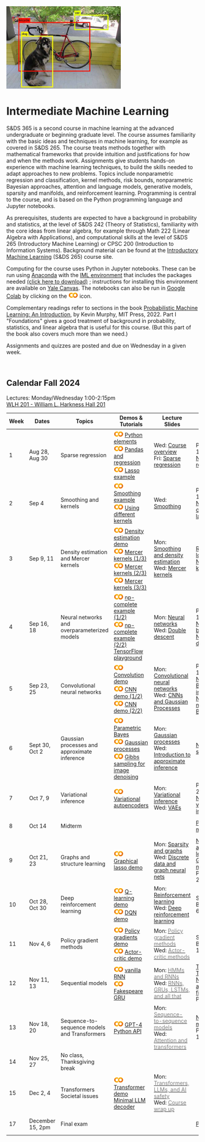 <head>
  <title> Intermediate Machine Learning </title>
  <link rel="stylesheet" href="theme/css/main.css" />
  <link rel="shortcut icon" type="image/x-icon" href="favicon.ico?">
</head>


<img src="./dog-car-bike-labeled.png" width="300" align="bottom">

<!--
DALL-E's description of its work: 
A black and white image of a Rube Goldberg machine, 
intricately designed to take on the form of a human brain. 
The mechanical elements are arranged to emulate 
the brain's hemispheres and neural pathways.
-->
<br>

Intermediate Machine Learning
===============================

S&DS 365 is a second course in machine learning at the advanced undergraduate or beginning graduate level. The course assumes familiarity with the basic ideas and techniques in machine learning, for example as covered in S&DS 265. The course treats methods together with mathematical frameworks that provide intuition and justifications for how and when the methods work. Assignments give students hands-on experience with machine learning techniques, to build the skills needed to adapt approaches to new problems. Topics include nonparametric regression and classification, kernel methods, risk bounds, nonparametric Bayesian approaches, attention and language models, generative models, sparsity and manifolds, and reinforcement learning. Programming is central to the course, and is based on the Python programming language and Jupyter notebooks.

As prerequisites, students are expected to have a background in probability and statistics, at the level of S&DS 242 (Theory of Statistics), familiarity with the core ideas from linear algebra, for example through Math 222 (Linear Algebra with Applications), and computational skills at the level of S&DS 265 (Introductory Machine Learning) or CPSC 200 (Introduction to Information Systems). Background material can be found at the
[Introductory Machine Learning](http://introml.ydata123.org) (S&DS 265) course site.


Computing for the course uses Python in Jupyter notebooks. These can be run using [Anaconda](https://www.anaconda.com/products/individual) with the [IML environment](https://raw.githubusercontent.com/YData123/sds365-fa22/main/env/IML_env.yml) that includes the packages needed <a href="https://raw.githubusercontent.com/YData123/sds365-fa22/main/env/IML_env.zip" download>(click here to download)</a>
; instructions for installing this environment are available on [Yale Canvas](https://canvas.yale.edu).  The notebooks can also be run in [Google Colab](https://colab.research.google.com) by clicking on the [<img width="25" src="colab.svg">](https://colab.research.google.com) icon.

Complementary readings refer to sections in the book [Probabilistic Machine Learning: An Introduction](https://probml.github.io/pml-book/book1.html), by Kevin Murphy, MIT Press, 2022. Part I "Foundations" gives a good treatment of background in probability, statistics, and linear algebra that is useful for this course. (But this part of the book also covers much more than we need.)

Assignments and quizzes are posted and due on Wednesday in a given week.

<br>

Calendar Fall 2024
---
Lectures: Monday/Wednesday 1:00-2:15pm
<br>
[WLH 201 - William L. Harkness Hall 201](https://map.yale.edu/?id=1910#!m/560127?s)

Week | Dates |  Topics | Demos & Tutorials |  Lecture Slides | Readings & Notes | Assignments & Exams
----------- | ----------- | ------------- | ------------ | ------------- | ------------- | -----------
1 | Aug 28, Aug 30 |    Sparse regression |  [<img width="25" src="colab.svg">](https://colab.research.google.com/github/YData123/sds265-fa21/blob/master/demos/python/python-elements.ipynb) [Python elements](https://github.com/YData123/sds265-fa21/raw/main/demos/python/python-elements.zip)  <br>  [<img width="25" src="colab.svg">](https://colab.research.google.com/github/YData123/sds265-fa22/blob/master/demos/covid-trends/covid-trends.ipynb) [Pandas and regression](https://github.com/YData123/sds265-fa22/raw/master/demos/covid-trends/covid-trends.zip) <br> [<img width="25" src="colab.svg">](https://colab.research.google.com/github/YData123/sds365-fa24/blob/master/demos/lasso/lasso-example.ipynb) [Lasso example](https://github.com/YData123/sds365-fa22/raw/main/demos/lasso/lasso-example.zip)  | Wed: [<span style="color:">Course overview</span>](https://github.com/YData123/sds365-fa24/raw/main/lectures/lecture-aug-28.pdf) <br> Fri: [<span style="color:">Sparse regression</span>](https://github.com/YData123/sds365-fa24/raw/main/lectures/lecture-aug-30.pdf) | PML Section 11.4 <br> [Notes on linear regression](https://github.com/YData123/sds365-fa24/raw/main/notes/linear_regression.pdf) |
2 | Sep 4 | Smoothing and kernels |  [<img width="25" src="colab.svg">](https://colab.research.google.com/github/YData123/sds365-fa24/blob/main/demos/smoothing/smoothing-demo.ipynb) [Smoothing example](https://github.com/YData123/sds365-fa22/raw/main/demos/smoothing/smoothing-demo.zip) <br> [<img width="25" src="colab.svg">](https://colab.research.google.com/github/YData123/sds365-fa24/blob/master/demos/smoothing/smoothing-demo2.ipynb) [Using different kernels](https://github.com/YData123/sds365-fa22/raw/main/demos/smoothing/smoothing-demo2.zip)  | Wed: [<span style="color:">Smoothing</span>](https://github.com/YData123/sds365-fa24/raw/main/lectures/lecture-sep-4.pdf) | PML Sections 16.3, 17.1 <br> [Notes on computing the lasso](https://github.com/YData123/sds365-fa24/raw/main/notes/lasso.pdf)| [<span style="color:">Quiz 1</span>](https://yale.instructure.com/courses/98751/quizzes)
3 | Sep 9, 11 | Density estimation and Mercer kernels |  [<img width="25" src="colab.svg">](https://colab.research.google.com/github/YData123/sds365-fa24/blob/master/demos/smoothing/smoothing-demo3.ipynb) [Density estimation demo](https://github.com/YData123/sds365-fa22/raw/main/demos/smoothing/smoothing-demo3.zip) <br> [<img width="25" src="colab.svg">](https://colab.research.google.com/github/YData123/sds365-fa24/blob/master/demos/mercer_kernels/mercer-kernel-demo2.ipynb) [Mercer kernels (1/3)](https://github.com/YData123/sds365-fa22/raw/main/demos/mercer_kernels/mercer-kernel-demo2.zip) <br> [<img width="25" src="colab.svg">](https://colab.research.google.com/github/YData123/sds365-fa24/blob/master/demos/mercer_kernels/mercer-kernel-demo.ipynb) [Mercer kernels (2/3)](https://github.com/YData123/sds365-fa24/raw/main/demos/mercer_kernels/mercer-kernel-demo.zip) <br> [<img width="25" src="colab.svg">](https://colab.research.google.com/github/YData123/sds365-fa24/blob/master/demos/mercer_kernels/mercer-kernel-fit-demo.ipynb) [Mercer kernels (3/3)](https://github.com/YData123/sds365-fa24/raw/main/demos/mercer_kernels/mercer-kernel-fit-demo.zip) | Mon: [<span style="color:">Smoothing and density estimation</span>](https://github.com/YData123/sds365-fa24/raw/main/lectures/lecture-sep-9.pdf) <br> Wed: [<span style="color:">Mercer kernels</span>](https://github.com/YData123/sds365-fa24/raw/main/lectures/lecture-sep-11.pdf) |  [Risk bounds for local smoothing](https://github.com/YData123/sds365-fa24/raw/main/notes/kernel-bias-variance.pdf) <br>  [Notes on Mercer kernels](https://github.com/YData123/sds365-fa24/raw/main/notes/mercer-kernels.pdf) |  [<img width="25" src="colab.svg">](https://colab.research.google.com/github/YData123/sds365-fa24/blob/main/assignments/assn1/assn1.ipynb) [<span style="color:">Assn 1 out</span>](https://github.com/YData123/sds365-fa24/raw/main/assignments/assn1/assn1.zip)
4 | Sep 16, 18 | Neural networks and overparameterized models | [<img width="25" src="colab.svg">](https://colab.research.google.com/github/YData123/sds265-fa21/blob/master/demos/neural-nets/neural-nets-regress.ipynb) [np-complete example (1/2)](https://github.com/YData123/sds265-fa21/raw/main/demos/neural-nets/neural-nets-regress.zip)  <br> [<img width="25" src="colab.svg">](https://colab.research.google.com/github/YData123/sds265-fa21/blob/master/demos/neural-nets/neural-nets.ipynb) [np-complete example (2/2)](https://github.com/YData123/sds265-fa21/raw/main/demos/neural-nets/neural-nets.zip) <br>  [TensorFlow playground](https://playground.tensorflow.org/) | Mon: [<span style="color:">Neural networks</span>](https://github.com/YData123/sds365-fa24/raw/main/lectures/lecture-sep-16.pdf) <br> Wed: [<span style="color:">Double descent</span>](https://github.com/YData123/sds365-fa24/raw/main/lectures/lecture-sep-18.pdf)  | PML Sections 13.1, 13.2 <br> [Notes on backpropagation](https://github.com/YData123/sds265-fa21/raw/main/notes/backprop.pdf) <br> [Notes on double descent](https://github.com/YData123/sds365-fa24/raw/main/notes/double-descent.pdf) | [<span style="color:">Quiz 2</span>](https://yale.instructure.com/courses/98751/quizzes)
5 | Sep 23, 25 | Convolutional neural networks | [<img width="25" src="colab.svg">](https://colab.research.google.com/github/YData123/sds365-fa24/blob/master/demos/convolution/convolve_demo.ipynb) [Convolution demo](https://github.com/YData123/sds365-fa22/raw/main/demos/convolution/convolve_demo.zip) <br> [<img width="25" src="colab.svg">](https://colab.research.google.com/github/YData123/sds365-fa24/blob/master/demos/convolution/cnn_mnist_demo.ipynb) [CNN demo (1/2)](https://github.com/YData123/sds365-fa22/raw/main/demos/convolution/cnn_mnist_demo.zip) <br> [<img width="25" src="colab.svg">](https://colab.research.google.com/github/YData123/sds365-fa24/blob/master/demos/convolution/brain_food.ipynb) [CNN demo (2/2)](https://github.com/YData123/sds365-fa24/raw/main/demos/convolution/brain_food.zip) |  Mon: [<span style="color:">Convolutional neural networks</span>](https://github.com/YData123/sds365-fa24/raw/main/lectures/lecture-sep-23.pdf) <br> Wed: [<span style="color:">CNNs and Gaussian Processes</span>](https://github.com/YData123/sds365-fa24/raw/main/lectures/lecture-sep-25.pdf)  | PML Section 17.2 <br> [Notes on Bayesian inference](https://github.com/YData123/sds365-fa24/raw/main/notes/bayes-notes.pdf) <br> [Notes on nonparametric Bayes](https://github.com/YData123/sds365-fa24/raw/main/notes/nonparametric-bayes.pdf) |  Assn 1 in <br> [<img width="25" src="colab.svg">](https://colab.research.google.com/github/YData123/sds365-fa24/blob/main/assignments/assn2/assn2.ipynb) [<span style="color:">Assn 2 out</span>](https://github.com/YData123/sds365-fa24/raw/main/assignments/assn2/assn2.zip) 
6 | Sept 30, Oct 2 | Gaussian processes and approximate inference | [<img width="25" src="colab.svg">](https://colab.research.google.com/github/YData123/sds265-fa21/blob/master/demos/bayes/bayes.ipynb) [Parametric Bayes](https://github.com/YData123/sds265-fa21/raw/main/demos/bayes/bayes.zip) <br>  [<img width="25" src="colab.svg">](https://colab.research.google.com/github/YData123/sds365-fa24/blob/master/demos/gaussian_processes/gp_demo.ipynb) [Gaussian processes](https://github.com/YData123/sds365-fa24/raw/main/demos/gaussian_processes/gp_demo.zip) <br> [<img width="25" src="colab.svg">](https://colab.research.google.com/github/YData123/sds365-fa24/blob/master/demos/gibbs_sampling/gibbs_denoise.ipynb) [Gibbs sampling for image denoising](https://github.com/YData123/sds365-fa22/raw/main/demos/gibbs_sampling/gibbs_denoise.zip)  | Mon: [<span style="color:">Gaussian processes</span>](https://github.com/YData123/sds365-fa24/raw/main/lectures/lecture-sep-30.pdf) <br> Wed: [<span style="color:">Introduction to approximate inference</span>](https://github.com/YData123/sds365-fa24/raw/main/lectures/lecture-oct-2.pdf)  |  [Notes on simulation](https://github.com/YData123/sds365-fa24/raw/main/notes/simulation.pdf) | [<span style="color:">Quiz 3</span>](https://yale.instructure.com/courses/98751/quizzes)
7 | Oct 7, 9 | Variational inference | [<img width="25" src="colab.svg">](https://colab.research.google.com/github/YData123/sds365-fa24/blob/master/demos/variational/vae_demo.ipynb) [Variational autoencoders](https://github.com/YData123/sds365-fa22/raw/main/demos/variational/vae_demo.zip) |  Mon: [<span style="color:">Variational inference</span>](https://github.com/YData123/sds365-fa24/raw/main/lectures/lecture-oct-7.pdf) <br> Wed: [<span style="color:">VAEs</span>](https://github.com/YData123/sds365-fa24/raw/main/lectures/lecture-oct-9.pdf) <br> | PML Section 20.3 <br> [Notes on variational inference](https://github.com/YData123/sds365-fa24/raw/main/notes/variational.pdf)  | Assn 2 in <br>  [<img width="25" src="colab.svg">](https://colab.research.google.com/github/YData123/sds365-fa24/blob/main/assignments/assn3/assn3.ipynb) [<span style="color:">Assn 3 out</span>](https://github.com/YData123/sds365-fa24/raw/main/assignments/assn3/assn3.zip)
8 | Oct 14 | Midterm  | | | [<span style="color:">Practice midterms</span>](https://yale.instructure.com/courses/98751/files/folder/Midterm/practice) | Oct 14: Midterm exam
9 | Oct 21, 23 | Graphs and structure learning | [<img width="25" src="colab.svg">](https://colab.research.google.com/github/YData123/sds365-fa24/blob/master/demos/graphs/glasso_demo.ipynb) [Graphical lasso demo](https://github.com/YData123/sds365-fa22/raw/main/demos/graphs/glasso_demo.zip) | Mon: [<span style="color:">Sparsity and graphs</span>](https://github.com/YData123/sds365-fa24/raw/main/lectures/lecture-oct-21.pdf) <br> Wed: [<span style="color:">Discrete data and graph neural nets</span>](https://github.com/YData123/sds365-fa24/raw/main/lectures/lecture-oct-23.pdf) |  [Notes on graphs and structure learning](https://github.com/YData123/sds365-fa24/raw/main/notes/graphs.pdf)  <br> [Graph neural networks](https://distill.pub/2021/understanding-gnns/) <br> PML Section 23.4 |
10 | Oct 28, Oct 30 | Deep reinforcement learning | [<img width="25" src="colab.svg">](https://colab.research.google.com/github/YData123/sds365-fa24/blob/master/demos/q_learning/qlearning_demo.ipynb) [Q-learning demo](https://github.com/YData123/sds365-fa22/raw/main/demos/q_learning/qlearning_demo.zip) <br> [<img width="25" src="colab.svg">](https://colab.research.google.com/github/YData123/sds365-fa24/blob/master/demos/dqn_demo/dqn_demo.ipynb) [DQN demo](https://github.com/YData123/sds365-fa22/raw/main/demos/dqn_demo/dqn_demo.zip) |  Mon: [<span style="color:">Reinforcement learning</span>](https://github.com/YData123/sds365-fa24/raw/main/lectures/lecture-oct-28.pdf) <br> Wed: [<span style="color:">Deep reinforcement learning</span>](https://github.com/YData123/sds365-fa24/raw/main/lectures/lecture-oct-30.pdf) | Sutton and Barto, Section 6.5 | Oct 30: Assn 3 in <br> [<img width="25" src="colab.svg">](https://colab.research.google.com/github/YData123/sds365-fa24/blob/main/assignments/assn4/assn4.ipynb) [<span style="color:gray">Assn 4 out</span>](https://github.com/YData123/sds365-fa24/raw/main/assignments/assn4/assn4.zip)
11 | Nov 4, 6 | Policy gradient methods |  [<img width="25" src="colab.svg">](https://colab.research.google.com/github/YData123/sds365-fa24/blob/master/demos/policy_gradients_demo/policy_gradients_demo.ipynb) [Policy gradients demo](https://github.com/YData123/sds365-fa24/raw/main/demos/policy_gradients_demo/policy_gradients_demo.zip) <br> [<img width="25" src="colab.svg">](https://colab.research.google.com/github/YData123/sds365-fa24/blob/master/demos/actor_critic/actor_critic_demo.ipynb) [Actor-critic demo](https://github.com/YData123/sds365-fa24/raw/main/demos/actor_critic/actor_critic_demo.zip) | Mon: [<span style="color:gray">Policy gradient methods</span>](https://github.com/YData123/sds365-fa24/raw/main/lectures/lecture-nov-6.pdf) <br> Wed: [<span style="color:gray">Actor-critic methods</span>](https://github.com/YData123/sds365-fa24/raw/main/lectures/lecture-nov-8.pdf) | Sutton and Barto, Section 13.1-13.3, 13.5 | [<span style="color:gray">Quiz 4</span>](https://yale.instructure.com/courses/98751/quizzes) 
12 | Nov 11, 13 | Sequential models | [<img width="25" src="colab.svg">](https://colab.research.google.com/github/YData123/sds365-fa24/blob/master/demos/rnn_demo/rnn-demo.ipynb) [vanilla RNN](https://github.com/YData123/sds365-fa22/raw/main/demos/rnn_demo/rnn-demo.zip) <br> [<img width="25" src="colab.svg">](https://colab.research.google.com/github/YData123/sds365-fa24/blob/master/demos/gru_demo/julius_tensor.ipynb) [Fakespeare GRU](https://github.com/YData123/sds365-fa22/raw/main/demos/gru_demo/julius_tensor.zip)  | Mon: [<span style="color:gray">HMMs and RNNs</span>](https://github.com/YData123/sds365-fa24/raw/main/lectures/lecture-nov-13.pdf) <br> Wed: [<span style="color:gray">RNNs, GRUs, LSTMs, and all that</span>](https://github.com/YData123/sds365-fa24/raw/main/lectures/lecture-nov-15.pdf)| [TensorFlow: Text generation](https://www.tensorflow.org/text/tutorials/text_generation) <br> [Notes on HMMs and Kalman filters](https://github.com/YData123/sds365-fa24/raw/main/notes/hmm-kalman.pdf) <br> PML Chapter 15 | Assn 4 in <br> [<img width="25" src="colab.svg">](https://colab.research.google.com/github/YData123/sds365-fa24/blob/main/assignments/assn5/assn5.ipynb) [<span style="color:gray">Assn 5 out</span>](https://github.com/YData123/sds365-fa24/raw/main/assignments/assn5/assn5.zip)
13 | Nov 18, 20 | Sequence-to-sequence models and Transformers |  [<img width="25" src="colab.svg">](https://colab.research.google.com/github/YData123/sds365-fa24/blob/main/demos/gpt-4/hello_gpt4.ipynb) [GPT-4 Python API](https://github.com/YData123/sds365-fa24/raw/main/demos/gpt-4/hello_gpt4.zip) <!--<br> [<img width="25" src="colab.svg">](https://colab.research.google.com/github/YData123/sds365-fa24/blob/master/demos/gpt-3/hello_codex.ipynb) [Codex demo](https://github.com/YData123/sds365-fa22/raw/main/demos/gpt-3/hello_codex.zip)--> |  Mon: [<span style="color:gray">Sequence-to-sequence models</span>](https://github.com/YData123/sds365-fa24/raw/main/lectures/lecture-nov-27.pdf) <br> Wed: [<span style="color:gray">Attention and transformers</span>](https://github.com/YData123/sds365-fa24/raw/main/lectures/lecture-nov-29.pdf) | [Notes on mixtures](https://github.com/YData123/sds365-fa24/raw/main/notes/mixtures.pdf) <br> PML Sections 15.4, 15.5 | [<span style="color:gray">Quiz 5</span>](https://yale.instructure.com/courses/98751/quizzes)
14 | Nov 25, 27 | No class, Thanksgiving break | <!--[<img width="25" src="colab.svg">]()--> |  |
15 | Dec 2, 4 | Transformers <br> Societal issues |  [<img width="25" src="colab.svg">](https://colab.research.google.com/github/YData123/sds365-fa24/blob/master/demos/transformer/hand2hand_transformer.ipynb) [Transformer demo](https://github.com/YData123/sds365-fa22/raw/main/demos/transformer/hand2hand_transformer.zip) <br> [Minimal LLM decoder](https://github.com/karpathy/llama2.c/blob/master/README.md)|  Mon: [<span style="color:gray">Transformers, LLMs, and AI safety</span>](https://github.com/YData123/sds365-fa24/raw/main/lectures/lecture-dec-4.pdf) <br> Wed: [<span style="color:gray">Course wrap up</span>](https://github.com/YData123/sds365-fa24/raw/main/lectures/lecture-dec-6.pdf) | | Assn 5 in
17  | December 15, 2pm | Final exam | | | [<span style="color:">Practice exams</span>](https://yale.instructure.com/courses/98751/files/folder/Final) |  [Registrar: final exam schedule](https://registrar.yale.edu/general-information/final-exams/) |

<div class="classMap">
</div>
